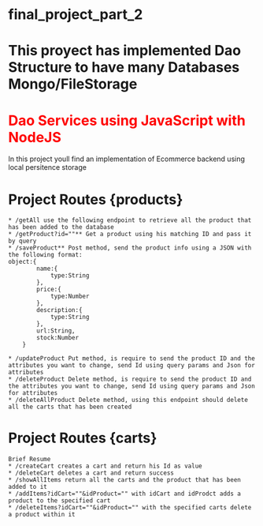 # final_project_part_2
# This proyect has implemented Dao Structure to have many Databases Mongo/FileStorage
<h1 style="color:red;">Dao Services using JavaScript with NodeJS </h1>
<p>In this project youll find an implementation of Ecommerce backend using local persitence storage</p>

# Project Routes {products}

    * /getAll use the following endpoint to retrieve all the product that has been added to the database
    * /getProduct?id=""** Get a product using his matching ID and pass it by query
    * /saveProduct** Post method, send the product info using a JSON with the following format:
    object:{
            name:{
                type:String
            },
            price:{
                type:Number
            },
            description:{
                type:String
            },
            url:String,
            stock:Number
        }

    * /updateProduct Put method, is require to send the product ID and the attributes you want to change, send Id using query params and Json for attributes
    * /deleteProduct Delete method, is require to send the product ID and the attributes you want to change, send Id using query params and Json for attributes
    * /deleteAllProduct Delete method, using this endpoint should delete all the carts that has been created

# Project Routes {carts}
    Brief Resume
    * /createCart creates a cart and return his Id as value
    * /deleteCart deletes a cart and return success
    * /showAllItems return all the carts and the product that has been added to it
    * /addItems?idCart=""&idProduct="" with idCart and idProdct adds a product to the specified cart
    * /deleteItems?idCart=""&idProduct="" with the specified carts delete a product within it